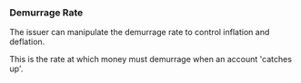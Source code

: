 ### Demurrage Rate

The issuer can manipulate the demurrage rate to control inflation and deflation.

This is the rate at which money must demurrage when an account 'catches up'.
